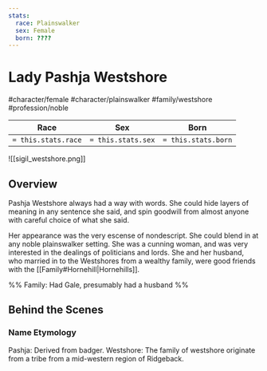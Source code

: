 ```yaml
---
stats:
  race: Plainswalker
  sex: Female
  born: ????
---
```


# Lady Pashja Westshore
#character/female #character/plainswalker #family/westshore #profession/noble

Race | Sex | Born
-----|-----|-----
`= this.stats.race` | `= this.stats.sex` | `= this.stats.born` | `= this.stats.died`

![[sigil_westshore.png]]

## Overview
Pashja Westshore always had a way with words. She could hide layers of meaning in any sentence she said, and spin goodwill from almost anyone with careful choice of what she said.

Her appearance was the very escense of nondescript. She could blend in at any noble plainswalker setting. She was a cunning woman, and was very interested in the dealings of politicians and lords. She and her husband, who married in to the Westshores from a wealthy family, were good friends with the [[Family#Hornehill|Hornehills]].

%%
Family: Had Gale, presumably had a husband 
%%

## Behind the Scenes
### Name Etymology
Pashja: Derived from badger.
Westshore: The family of westshore originate from a tribe from a mid-western region of Ridgeback.